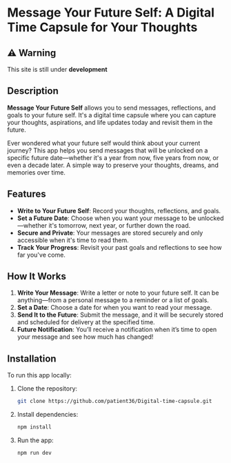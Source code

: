 # Message Your Future Self: A Digital Time Capsule for Your Thoughts

## ⚠️ Warning

This site is still under **development**

## Description

**Message Your Future Self** allows you to send messages, reflections, and goals to your future self. It's a digital time capsule where you can capture your thoughts, aspirations, and life updates today and revisit them in the future.

Ever wondered what your future self would think about your current journey? This app helps you send messages that will be unlocked on a specific future date—whether it's a year from now, five years from now, or even a decade later. A simple way to preserve your thoughts, dreams, and memories over time.

## Features

- **Write to Your Future Self**: Record your thoughts, reflections, and goals.
- **Set a Future Date**: Choose when you want your message to be unlocked—whether it's tomorrow, next year, or further down the road.
- **Secure and Private**: Your messages are stored securely and only accessible when it's time to read them.
- **Track Your Progress**: Revisit your past goals and reflections to see how far you've come.

## How It Works

1. **Write Your Message**: Write a letter or note to your future self. It can be anything—from a personal message to a reminder or a list of goals.
2. **Set a Date**: Choose a date for when you want to read your message.
3. **Send It to the Future**: Submit the message, and it will be securely stored and scheduled for delivery at the specified time.
4. **Future Notification**: You’ll receive a notification when it’s time to open your message and see how much has changed!

## Installation

To run this app locally:

1. Clone the repository:
   ```bash
   git clone https://github.com/patient36/Digital-time-capsule.git
   ```
2. Install dependencies:
   ```bash
   npm install
   ```
3. Run the app:
   ```bash
   npm run dev
   ```
